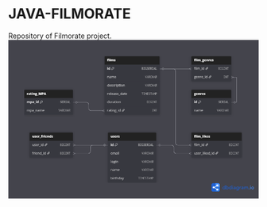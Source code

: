 # JAVA-FILMORATE
Repository of Filmorate project.
![DB structure scheme.](/src/main/resources/db_scheme.png)



